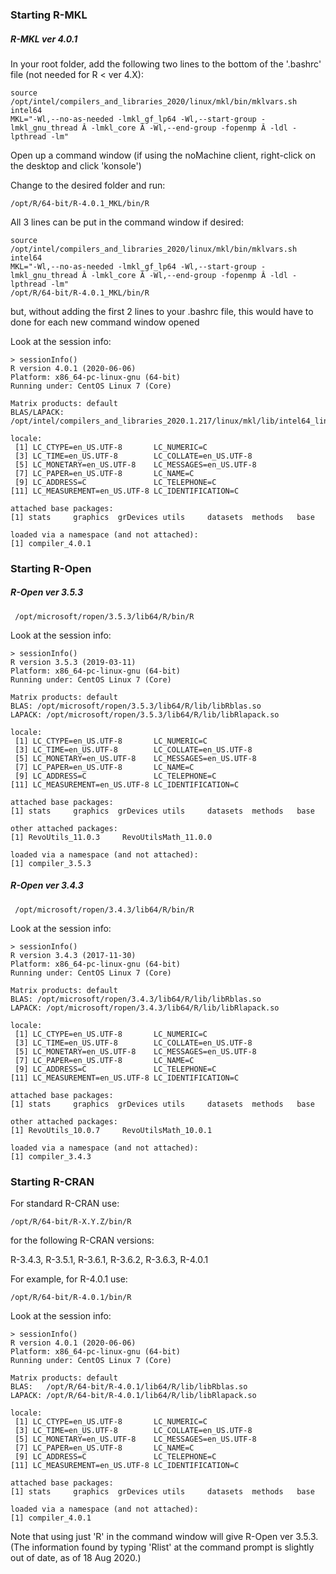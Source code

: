 
<h3> Starting R-MKL </h3>

<h5> R-MKL ver 4.0.1 </h5>

In your root folder, add the following two lines to the bottom of the '.bashrc' file (not needed for R < ver 4.X): 

    source /opt/intel/compilers_and_libraries_2020/linux/mkl/bin/mklvars.sh intel64
    MKL="-Wl,--no-as-needed -lmkl_gf_lp64 -Wl,--start-group -lmkl_gnu_thread Â -lmkl_core Â -Wl,--end-group -fopenmp Â -ldl -lpthread -lm"
    
Open up a command window (if using the noMachine client, right-click on the desktop and click 'konsole')   

Change to the desired folder and run:

    /opt/R/64-bit/R-4.0.1_MKL/bin/R
    
All 3 lines can be put in the command window if desired:

    source /opt/intel/compilers_and_libraries_2020/linux/mkl/bin/mklvars.sh intel64
    MKL="-Wl,--no-as-needed -lmkl_gf_lp64 -Wl,--start-group -lmkl_gnu_thread Â -lmkl_core Â -Wl,--end-group -fopenmp Â -ldl -lpthread -lm"
    /opt/R/64-bit/R-4.0.1_MKL/bin/R
    
but, without adding the first 2 lines to your .bashrc file, this would have to done for each new command window opened 
    
Look at the session info:

    > sessionInfo()
    R version 4.0.1 (2020-06-06)
    Platform: x86_64-pc-linux-gnu (64-bit)
    Running under: CentOS Linux 7 (Core)
    
    Matrix products: default
    BLAS/LAPACK: /opt/intel/compilers_and_libraries_2020.1.217/linux/mkl/lib/intel64_lin/libmkl_gf_lp64.so
    
    locale:
     [1] LC_CTYPE=en_US.UTF-8       LC_NUMERIC=C              
     [3] LC_TIME=en_US.UTF-8        LC_COLLATE=en_US.UTF-8    
     [5] LC_MONETARY=en_US.UTF-8    LC_MESSAGES=en_US.UTF-8   
     [7] LC_PAPER=en_US.UTF-8       LC_NAME=C                 
     [9] LC_ADDRESS=C               LC_TELEPHONE=C            
    [11] LC_MEASUREMENT=en_US.UTF-8 LC_IDENTIFICATION=C       
    
    attached base packages:
    [1] stats     graphics  grDevices utils     datasets  methods   base     
    
    loaded via a namespace (and not attached):
    [1] compiler_4.0.1
     
<h3> Starting R-Open </h3>
    
<h5> R-Open ver 3.5.3 </h5>

     /opt/microsoft/ropen/3.5.3/lib64/R/bin/R
  
Look at the session info:

    > sessionInfo()
    R version 3.5.3 (2019-03-11)
    Platform: x86_64-pc-linux-gnu (64-bit)
    Running under: CentOS Linux 7 (Core)
    
    Matrix products: default
    BLAS: /opt/microsoft/ropen/3.5.3/lib64/R/lib/libRblas.so
    LAPACK: /opt/microsoft/ropen/3.5.3/lib64/R/lib/libRlapack.so
    
    locale:
     [1] LC_CTYPE=en_US.UTF-8       LC_NUMERIC=C              
     [3] LC_TIME=en_US.UTF-8        LC_COLLATE=en_US.UTF-8    
     [5] LC_MONETARY=en_US.UTF-8    LC_MESSAGES=en_US.UTF-8   
     [7] LC_PAPER=en_US.UTF-8       LC_NAME=C                 
     [9] LC_ADDRESS=C               LC_TELEPHONE=C            
    [11] LC_MEASUREMENT=en_US.UTF-8 LC_IDENTIFICATION=C       
    
    attached base packages:
    [1] stats     graphics  grDevices utils     datasets  methods   base     
    
    other attached packages:
    [1] RevoUtils_11.0.3     RevoUtilsMath_11.0.0
    
    loaded via a namespace (and not attached):
    [1] compiler_3.5.3




<h5> R-Open ver 3.4.3 </h5> 

     /opt/microsoft/ropen/3.4.3/lib64/R/bin/R
     
Look at the session info:

    > sessionInfo()
    R version 3.4.3 (2017-11-30)
    Platform: x86_64-pc-linux-gnu (64-bit)
    Running under: CentOS Linux 7 (Core)
    
    Matrix products: default
    BLAS: /opt/microsoft/ropen/3.4.3/lib64/R/lib/libRblas.so
    LAPACK: /opt/microsoft/ropen/3.4.3/lib64/R/lib/libRlapack.so
    
    locale:
     [1] LC_CTYPE=en_US.UTF-8       LC_NUMERIC=C              
     [3] LC_TIME=en_US.UTF-8        LC_COLLATE=en_US.UTF-8    
     [5] LC_MONETARY=en_US.UTF-8    LC_MESSAGES=en_US.UTF-8   
     [7] LC_PAPER=en_US.UTF-8       LC_NAME=C                 
     [9] LC_ADDRESS=C               LC_TELEPHONE=C            
    [11] LC_MEASUREMENT=en_US.UTF-8 LC_IDENTIFICATION=C       
    
    attached base packages:
    [1] stats     graphics  grDevices utils     datasets  methods   base     
    
    other attached packages:
    [1] RevoUtils_10.0.7     RevoUtilsMath_10.0.1
    
    loaded via a namespace (and not attached):
    [1] compiler_3.4.3
    
    
<h3> Starting R-CRAN </h3>
    
For standard R-CRAN use:
    
    /opt/R/64-bit/R-X.Y.Z/bin/R

for the following R-CRAN versions:

R-3.4.3, R-3.5.1, R-3.6.1, R-3.6.2, R-3.6.3, R-4.0.1

For example, for R-4.0.1 use:

    /opt/R/64-bit/R-4.0.1/bin/R
    
Look at the session info:

    > sessionInfo()
    R version 4.0.1 (2020-06-06)
    Platform: x86_64-pc-linux-gnu (64-bit)
    Running under: CentOS Linux 7 (Core)
    
    Matrix products: default
    BLAS:   /opt/R/64-bit/R-4.0.1/lib64/R/lib/libRblas.so
    LAPACK: /opt/R/64-bit/R-4.0.1/lib64/R/lib/libRlapack.so
    
    locale:
     [1] LC_CTYPE=en_US.UTF-8       LC_NUMERIC=C              
     [3] LC_TIME=en_US.UTF-8        LC_COLLATE=en_US.UTF-8    
     [5] LC_MONETARY=en_US.UTF-8    LC_MESSAGES=en_US.UTF-8   
     [7] LC_PAPER=en_US.UTF-8       LC_NAME=C                 
     [9] LC_ADDRESS=C               LC_TELEPHONE=C            
    [11] LC_MEASUREMENT=en_US.UTF-8 LC_IDENTIFICATION=C       
    
    attached base packages:
    [1] stats     graphics  grDevices utils     datasets  methods   base     
    
    loaded via a namespace (and not attached):
    [1] compiler_4.0.1
    
Note that using just 'R' in the command window will give R-Open ver 3.5.3. (The information found by typing 'Rlist' at the command prompt is slightly out of date, as of 18 Aug 2020.)
